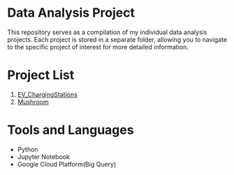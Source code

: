 # Data Analysis Project

This repository serves as a compilation of my individual data analysis projects. Each project is stored in a separate folder, allowing you to navigate to the specific project of interest for more detailed information.


# Project List
1. [EV_ChargingStations](https://github.com/GRetriever/Data-Analysis-Project/tree/13614cca6399d2c0f1ffabb8bf01369fe3f42b69/EV_ChargingStations)
2. [Mushroom](https://github.com/GRetriever/Data-Analysis-Project/tree/79f21d59daa06438dfe197eb3860df87f157ed7d/Mushroom)

# Tools and Languages
- Python
- Jupyter Notebook
- Google Cloud Platform(Big Query)
